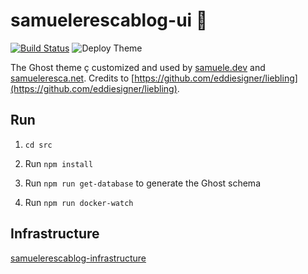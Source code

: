 # samuelerescablog-ui :rocket:

[![Build Status](https://dev.azure.com/samueleresca0753/samuelerescablog-ui/_apis/build/status/samueleresca.samuelerescablog-ui?branchName=master)](https://dev.azure.com/samueleresca0753/samuelerescablog-ui/_build/latest?definitionId=34&branchName=master) ![Deploy Theme](https://github.com/samueleresca/samuelerescablog-ui/workflows/Deploy%20Theme/badge.svg?branch=master)

The Ghost theme ç customized and used by [samuele.dev](https://samuele.dev) and [samueleresca.net](https://samueleresca.net). Credits to [https://github.com/eddiesigner/liebling](https://github.com/eddiesigner/liebling).

## Run

1. `cd src`

2. Run `npm install`

3. Run `npm run get-database` to generate the Ghost schema

4. Run `npm run docker-watch`

## Infrastructure

[samuelerescablog-infrastructure](https://github.com/samueleresca/samuelerescablog-infrastructure)
